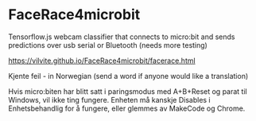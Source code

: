 # FaceRace4microbit
Tensorflow.js webcam classifier that connects to micro:bit and sends predictions over usb serial or Bluetooth (needs more testing)


https://vilvite.github.io/FaceRace4microbit/facerace.html


Kjente feil - in Norwegian (send a word if anyone would like a translation)

Hvis micro:biten har blitt satt i paringsmodus med A+B+Reset og parat til Windows, vil ikke ting fungere. Enheten må kanskje Disables i Enhetsbehandlig for å fungere, eller glemmes av MakeCode og Chrome. 
